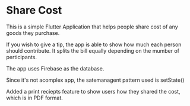 # Share Cost 

This is a simple Flutter Application that helps people share cost of any goods they purchase.

If you wish to give a tip, the app is able to show how much each person should contribute. It splits the bill equally depending on the mumber of perticipants.

The app uses Firebase as the database. 

Since it's not acomplex app, the satemanagent pattern used is setState()

Added a print reciepts feature to show users how they shared the cost, which is in PDF format.